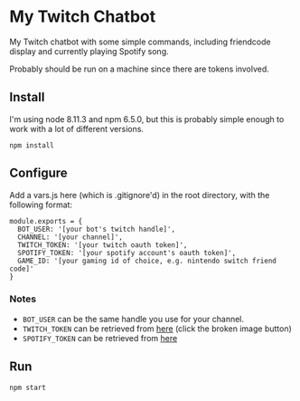 # My Twitch Chatbot

My Twitch chatbot with some simple commands, including friendcode display and
currently playing Spotify song.

Probably should be run on a machine since there are tokens involved.

## Install

I'm using node 8.11.3 and npm 6.5.0, but this is probably simple enough to work
with a lot of different versions.

    npm install

## Configure

Add a vars.js here (which is .gitignore'd) in the root directory, with the
following format:

    module.exports = {
      BOT_USER: '[your bot's twitch handle]',
      CHANNEL: '[your channel]',
      TWITCH_TOKEN: '[your twitch oauth token]',
      SPOTIFY_TOKEN: '[your spotify account's oauth token]',
      GAME_ID: '[your gaming id of choice, e.g. nintendo switch friend code]'
    }

### Notes

- `BOT_USER` can be the same handle you use for your channel.
- `TWITCH_TOKEN` can be retrieved from [here](https://twitchapps.com/tmi/) (click the broken image button)
- `SPOTIFY_TOKEN` can be retrieved from [here](https://developer.spotify.com/console/get-users-currently-playing-track/)

## Run

    npm start
